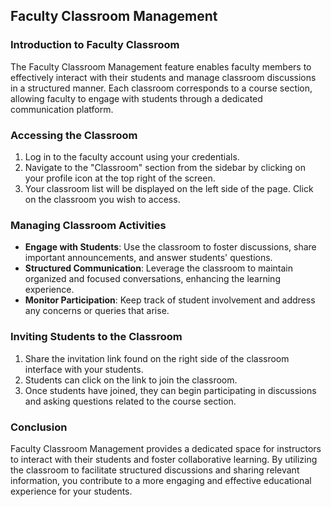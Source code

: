 ## Faculty Classroom Management

### Introduction to Faculty Classroom

The Faculty Classroom Management feature enables faculty members to effectively interact with their students and manage classroom discussions in a structured manner. Each classroom corresponds to a course section, allowing faculty to engage with students through a dedicated communication platform.

### Accessing the Classroom

1. Log in to the faculty account using your credentials.
2. Navigate to the "Classroom" section from the sidebar by clicking on your profile icon at the top right of the screen.
3. Your classroom list will be displayed on the left side of the page. Click on the classroom you wish to access.

### Managing Classroom Activities

- **Engage with Students**: Use the classroom to foster discussions, share important announcements, and answer students' questions.
- **Structured Communication**: Leverage the classroom to maintain organized and focused conversations, enhancing the learning experience.
- **Monitor Participation**: Keep track of student involvement and address any concerns or queries that arise.

### Inviting Students to the Classroom

1. Share the invitation link found on the right side of the classroom interface with your students.
2. Students can click on the link to join the classroom.
3. Once students have joined, they can begin participating in discussions and asking questions related to the course section.

### Conclusion

Faculty Classroom Management provides a dedicated space for instructors to interact with their students and foster collaborative learning. By utilizing the classroom to facilitate structured discussions and sharing relevant information, you contribute to a more engaging and effective educational experience for your students.
